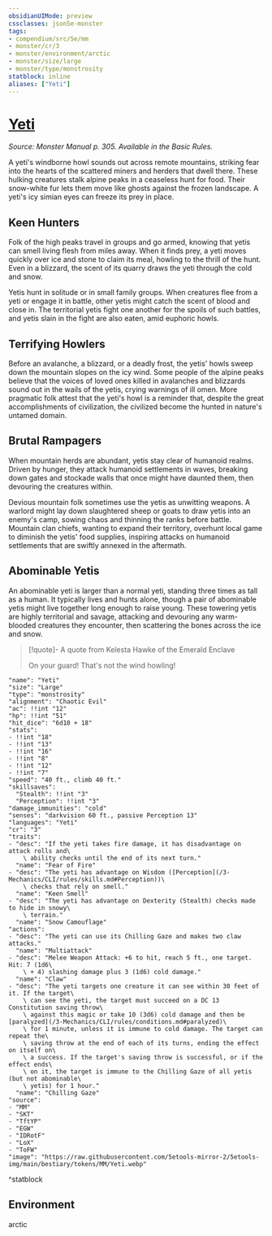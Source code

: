```yaml
---
obsidianUIMode: preview
cssclasses: json5e-monster
tags:
- compendium/src/5e/mm
- monster/cr/3
- monster/environment/arctic
- monster/size/large
- monster/type/monstrosity
statblock: inline
aliases: ["Yeti"]
---
```

# [Yeti](3-Mechanics\CLI\bestiary\monstrosity/yeti.md)
*Source: Monster Manual p. 305. Available in the Basic Rules.*  

A yeti's windborne howl sounds out across remote mountains, striking fear into the hearts of the scattered miners and herders that dwell there. These hulking creatures stalk alpine peaks in a ceaseless hunt for food. Their snow-white fur lets them move like ghosts against the frozen landscape. A yeti's icy simian eyes can freeze its prey in place.

## Keen Hunters

Folk of the high peaks travel in groups and go armed, knowing that yetis can smell living flesh from miles away. When it finds prey, a yeti moves quickly over ice and stone to claim its meal, howling to the thrill of the hunt. Even in a blizzard, the scent of its quarry draws the yeti through the cold and snow.

Yetis hunt in solitude or in small family groups. When creatures flee from a yeti or engage it in battle, other yetis might catch the scent of blood and close in. The territorial yetis fight one another for the spoils of such battles, and yetis slain in the fight are also eaten, amid euphoric howls.

## Terrifying Howlers

Before an avalanche, a blizzard, or a deadly frost, the yetis' howls sweep down the mountain slopes on the icy wind. Some people of the alpine peaks believe that the voices of loved ones killed in avalanches and blizzards sound out in the wails of the yetis, crying warnings of ill omen. More pragmatic folk attest that the yeti's howl is a reminder that, despite the great accomplishments of civilization, the civilized become the hunted in nature's untamed domain.

## Brutal Rampagers

When mountain herds are abundant, yetis stay clear of humanoid realms. Driven by hunger, they attack humanoid settlements in waves, breaking down gates and stockade walls that once might have daunted them, then devouring the creatures within.

Devious mountain folk sometimes use the yetis as unwitting weapons. A warlord might lay down slaughtered sheep or goats to draw yetis into an enemy's camp, sowing chaos and thinning the ranks before battle. Mountain clan chiefs, wanting to expand their territory, overhunt local game to diminish the yetis' food supplies, inspiring attacks on humanoid settlements that are swiftly annexed in the aftermath.

## Abominable Yetis

An abominable yeti is larger than a normal yeti, standing three times as tall as a human. It typically lives and hunts alone, though a pair of abominable yetis might live together long enough to raise young. These towering yetis are highly territorial and savage, attacking and devouring any warm-blooded creatures they encounter, then scattering the bones across the ice and snow.

> [!quote]- A quote from Kelesta Hawke of the Emerald Enclave  
> 
> On your guard! That's not the wind howling!


```statblock
"name": "Yeti"
"size": "Large"
"type": "monstrosity"
"alignment": "Chaotic Evil"
"ac": !!int "12"
"hp": !!int "51"
"hit_dice": "6d10 + 18"
"stats":
- !!int "18"
- !!int "13"
- !!int "16"
- !!int "8"
- !!int "12"
- !!int "7"
"speed": "40 ft., climb 40 ft."
"skillsaves":
  "Stealth": !!int "3"
  "Perception": !!int "3"
"damage_immunities": "cold"
"senses": "darkvision 60 ft., passive Perception 13"
"languages": "Yeti"
"cr": "3"
"traits":
- "desc": "If the yeti takes fire damage, it has disadvantage on attack rolls and\
    \ ability checks until the end of its next turn."
  "name": "Fear of Fire"
- "desc": "The yeti has advantage on Wisdom ([Perception](/3-Mechanics/CLI/rules/skills.md#Perception))\
    \ checks that rely on smell."
  "name": "Keen Smell"
- "desc": "The yeti has advantage on Dexterity (Stealth) checks made to hide in snowy\
    \ terrain."
  "name": "Snow Camouflage"
"actions":
- "desc": "The yeti can use its Chilling Gaze and makes two claw attacks."
  "name": "Multiattack"
- "desc": "Melee Weapon Attack: +6 to hit, reach 5 ft., one target. Hit: 7 (1d6\
    \ + 4) slashing damage plus 3 (1d6) cold damage."
  "name": "Claw"
- "desc": "The yeti targets one creature it can see within 30 feet of it. If the target\
    \ can see the yeti, the target must succeed on a DC 13 Constitution saving throw\
    \ against this magic or take 10 (3d6) cold damage and then be [paralyzed](/3-Mechanics/CLI/rules/conditions.md#paralyzed)\
    \ for 1 minute, unless it is immune to cold damage. The target can repeat the\
    \ saving throw at the end of each of its turns, ending the effect on itself on\
    \ a success. If the target's saving throw is successful, or if the effect ends\
    \ on it, the target is immune to the Chilling Gaze of all yetis (but not abominable\
    \ yetis) for 1 hour."
  "name": "Chilling Gaze"
"source":
- "MM"
- "SKT"
- "TftYP"
- "EGW"
- "IDRotF"
- "LoX"
- "ToFW"
"image": "https://raw.githubusercontent.com/5etools-mirror-2/5etools-img/main/bestiary/tokens/MM/Yeti.webp"
```
^statblock

## Environment

arctic